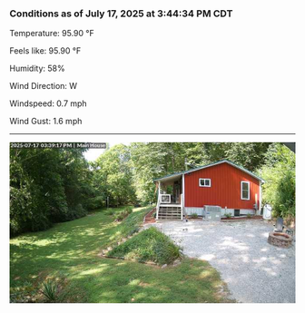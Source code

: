 ### Conditions as of July 17, 2025 at 3:44:34 PM CDT 

Temperature: 95.90 &deg;F

Feels like: 95.90 &deg;F

Humidity: 58%

Wind Direction: W

Windspeed: 0.7 mph

Wind Gust: 1.6 mph

---

<img src="./images/latest.jpeg"/>

